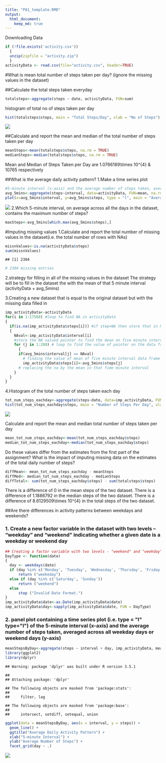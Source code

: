 ```yaml
---
title: "PA1_template.RMD"
output:
  html_document: 
    keep_md: true
---
```




Downloading Data

```r
if (!file.exists('activity.csv')) 
  {
  unzip(zipfile = "activity.zip")
  }
activityData <- read.csv(file="activity.csv", header=TRUE)
```

#What is mean total number of steps taken per day?
(ignore the missing values in the dataset)

##Calculate the total steps taken everyday 

```r
totalsteps<-aggregate(steps ~ date, activityData, FUN=sum)
```
histogram of total no of steps taken per day

```r
hist(totalsteps$steps, main = "Total Steps/Day", xlab = "No of Steps")
```

![](PA1_Template_files/figure-html/unnamed-chunk-3-1.png)<!-- -->

##Calculate and report the mean and median of the total number of steps taken per day

```r
meanSteps<-mean(totalsteps$steps, na.rm = TRUE)
medianSteps<-median(totalsteps$steps, na.rm = TRUE)
```
Mean and Median of Steps Taken per Day are 1.0766189\times 10^{4} & 10765 respectively 

##What is the average daily activity pattern?
1.Make a time series plot 

```r
#5-minute interval (x-axis) and the average number of steps taken, averaged across all days (y-axis)
avg_5mins<-aggregate(steps~interval, data=activityData, FUN=mean, na.rm=TRUE)
plot(x=avg_5mins$interval, y=avg_5mins$steps, type = "l", main = "Average Daily Activity Pattern", xlab = "5-minute Interval", ylab = "Average Number of Steps" ) 
```

![](PA1_Template_files/figure-html/unnamed-chunk-5-1.png)<!-- -->
2.Which 5-minute interval, on average across all the days in the dataset, contains the maximum number of steps?

```r
maxSteps<-avg_5mins[which.max(avg_5mins$steps),]
```
#Imputing missing values
1.Calculate and report the total number of missing values in the dataset(i.e. the total number of rows with NAs)

```r
missnValues<-is.na(activityData$steps)
sum(missnValues)
```

```
## [1] 2304
```

```r
# 2304 missing entries
```
2.strategy for filling in all of the missing values in the dataset
The strategy will be to fill in the dataset the with the mean of that 5 minute interval
(activityData + avg_5mins)

3.Creating a new dataset that is equal to the original dataset but with the missing data filled in

```r
imp_activityData<-activityData
for(i in 1:17568) #loop to find NA in activityData    
{
  if(is.na(imp_activityData$steps[i])) #if step=NA then store that in NAval
  {
    NAval<-imp_activityData$interval[i] 
    #store the NA valued pointer to find the mean on five minute interval(table avg_5mins)
    for (j in 1:288) # loop to find the value of pointer on the data frame avg_5mins
      {
      if(avg_5mins$interval[j] == NAval)
        # finding the value of mean of five minute interval data frame
        imp_activityData$steps[i]<-avg_5mins$steps[j] 
      # replacing the na by the mean in that fime minute interval 
    }
  }
}
```

4.Histogram of the total number of steps taken each day

```r
tot_num_steps_eachday<-aggregate(steps~date, data=imp_activityData, FUN=sum)
hist(tot_num_steps_eachday$steps, main = "Number of Steps Per Day", xlab = "Number of Steps")
```

![](PA1_Template_files/figure-html/unnamed-chunk-9-1.png)<!-- -->

Calculate and report the mean and median total number of steps taken per day

```r
mean_tot_num_steps_eachday<-mean(tot_num_steps_eachday$steps)
median_tot_num_steps_eachday<-median(tot_num_steps_eachday$steps)
```
Do these values differ from the estimates from the first part of the assignment? What is the impact of imputing missing data on the estimates of the total daily number of steps?

```r
diffMean<- mean_tot_num_steps_eachday - meanSteps
diffMed<- median_tot_num_steps_eachday - medianSteps
diffTotal<- sum(tot_num_steps_eachday$steps) - sum(totalsteps$steps) 
```
There is a difference of 0 in the mean steps of the two dataset. 
There is a difference of 1.1886792 in the median steps of the two dataset. 
There is a difference of 8.6129509\times 10^{4} in the total steps of the two dataset.

##Are there differences in activity patterns between weekdays and weekends?
### 1. Create a new factor variable in the dataset with two levels – “weekday” and “weekend” indicating whether a given date is a weekday or weekend day

```r
## Creating a factor variable with two levels - "weekend" and "weekday"
DayType <- function(date) 
{
  day <- weekdays(date)
  if (day %in% c('Monday', 'Tuesday', 'Wednesday', 'Thursday', 'Friday'))
      return ("weekeday")
  else if (day %in% c('Saturday', 'Sunday'))
      return ("weekend")
  else
      stop ("Invalid Date Format.")
}
imp_activityData$date<-as.Date(imp_activityData$date)
imp_activityData$day<-sapply(imp_activityData$date, FUN = DayType)
```

### 2. panel plot containing a time series plot (i.e. type = "l" type="l") of the 5-minute interval (x-axis) and the average number of steps taken, averaged across all weekday days or weekend days (y-axis)


```r
meanStepsByDay<-aggregate(steps ~ interval + day, imp_activityData, mean)
library(ggplot2)
library(dplyr)
```

```
## Warning: package 'dplyr' was built under R version 3.5.1
```

```
## 
## Attaching package: 'dplyr'
```

```
## The following objects are masked from 'package:stats':
## 
##     filter, lag
```

```
## The following objects are masked from 'package:base':
## 
##     intersect, setdiff, setequal, union
```

```r
ggplot(data = meanStepsByDay, aes(x = interval, y = steps)) + 
  geom_line() +
  ggtitle("Average Daily Activity Pattern") +
  xlab("5-minute Interval") +
  ylab("Average Number of Steps") +
  facet_grid(day ~ .) 
```

![](PA1_Template_files/figure-html/unnamed-chunk-13-1.png)<!-- -->







